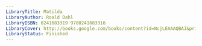 ```yaml
---
LibraryTitle: Matilda
LibraryAuthor: Roald Dahl
LibraryISBN: 0241683319 9780241683316
LibraryCover: http://books.google.com/books/content?id=NcjLEAAAQBAJ&printsec=frontcover&img=1&zoom=1&source=gbs_api
LibraryStatus: Finished
---
```

